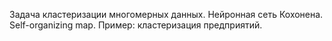 Задача кластеризации многомерных данных. Нейронная сеть Кохонена. Self-organizing map. Пример: кластеризация предприятий.
